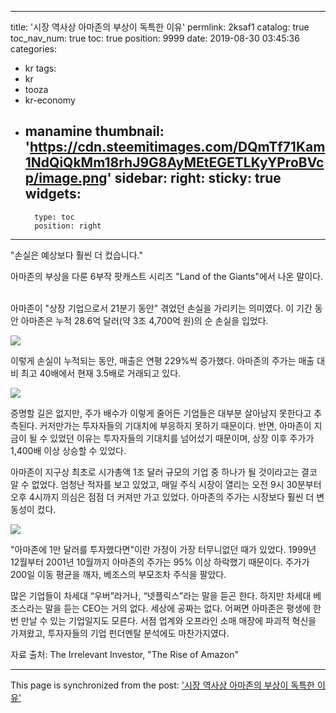 
---
title: '시장 역사상 아마존의 부상이 독특한 이유'
permlink: 2ksaf1
catalog: true
toc_nav_num: true
toc: true
position: 9999
date: 2019-08-30 03:45:36
categories:
- kr
tags:
- kr
- tooza
- kr-economy
- manamine
thumbnail: 'https://cdn.steemitimages.com/DQmTf71Kam1NdQiQkMm18rhJ9G8AyMEtEGETLKyYProBVcp/image.png'
sidebar:
    right:
        sticky: true
widgets:
    -
        type: toc
        position: right
---


"손실은 예상보다 훨씬 더 컸습니다."​

아마존의 부상을 다룬 6부작 팟캐스트 시리즈 "Land of the Giants"에서 나온 말이다. ​

아마존이 "상장 기업으로서 21분기 동안" 겪었던 손실을 가리키는 의미였다. 이 기간 동안 아마존은 누적 28.6억 달러(약 3조 4,700억 원)의 순 손실을 입었다. 

![](https://cdn.steemitimages.com/DQmTf71Kam1NdQiQkMm18rhJ9G8AyMEtEGETLKyYProBVcp/image.png)

이렇게 손실이 누적되는 동안, 매출은 연평 229%씩 증가했다. 아마존의 주가는 매출 대비 최고 40배에서 현재 3.5배로 거래되고 있다.

![](https://cdn.steemitimages.com/DQmcV6vWsPoryQKBobuAc6iqRqwYx9FiUpGhZB3B4yyJU45/image.png)

증명할 길은 없지만, 주가 배수가 이렇게 줄어든 기업들은 대부분 살아남지 못한다고 추측된다. 커저만가는 투자자들의 기대치에 부응하지 못하기 때문이다. 반면, 아마존이 지금이 될 수 있었던 이유는 투자자들의 기대치를 넘어섰기 때문이며, 상장 이후 주가가 1,400배 이상 상승할 수 있었다. ​

아마존이 지구상 최초로 시가총액 1조 달러 규모의 기업 중 하나가 될 것이라고는 결코 알 수 없었다. 엄청난 적자를 보고 있었고, 매일 주식 시장이 열리는 오전 9시 30분부터 오후 4시까지 의심은 점점 더 커져만 가고 있었다. 아마존의 주가는 시장보다 훨씬 더 변동성이 컸다. 

![](https://cdn.steemitimages.com/DQmW2L4C9Tthv7uwFV4eVd9xCTXzAhPTjchpAUcZDpfecap/image.png)

"아마존에 1만 달러를 투자했다면"이란 가정이 가장 터무니없던 때가 있었다. 1999년 12월부터 2001년 10월까지 아마존의 주가는 95% 이상 하락했기 때문이다. 주가가 200일 이동 평균을 깨자, 베조스의 부모조차 주식을 팔았다. ​

많은 기업들이 차세대 “우버”라거나, “넷플릭스”라는 말을 듣곤 한다. 하지만 차세대 베조스라는 말을 듣는 CEO는 거의 없다. 세상에 공짜는 없다. 어쩌면 아마존은 평생에 한 번 만날 수 있는 기업일지도 모른다. 서점 업계와 오프라인 소매 매장에 파괴적 혁신을 가져왔고, 투자자들의 기업 펀더멘탈 분석에도 마찬가지였다.​

자료 출처: The Irrelevant Investor, "The Rise of Amazon"

- - -

This page is synchronized from the post: ['시장 역사상 아마존의 부상이 독특한 이유'](https://steemit.com/@pius.pius/2ksaf1)
